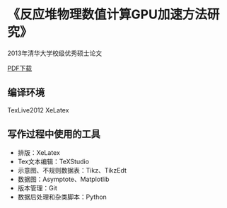 ﻿《反应堆物理数值计算GPU加速方法研究》
=======================================

2013年清华大学校级优秀硕士论文

[PDF下载](https://github.com/lockehamann/master_thesis/releases/download/%E7%BB%88%E7%89%88/20130613.pdf)


编译环境
----------

TexLive2012 XeLatex


写作过程中使用的工具
----------------------

- 排版：XeLatex
- Tex文本编辑：TeXStudio
- 示意图、不规则数据表：Tikz、TikzEdt
- 数据图：Asymptote、Matplotlib
- 版本管理：Git
- 数据后处理和杂类脚本：Python

